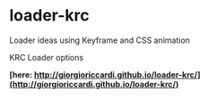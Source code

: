 # loader-krc
Loader ideas using Keyframe and CSS animation

KRC Loader options

**[here: http://giorgioriccardi.github.io/loader-krc/](http://giorgioriccardi.github.io/loader-krc/)**